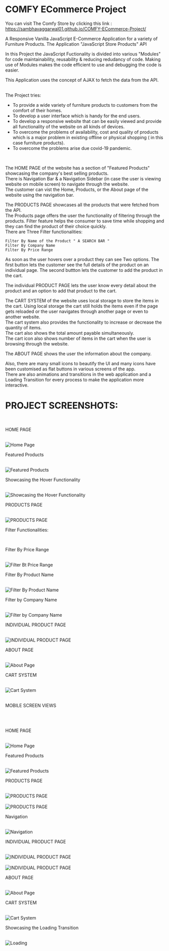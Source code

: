 # COMFY ECommerce Project

You can visit The Comfy Store by clicking this link : https://sambhavaggarwal01.github.io/COMFY-ECommerce-Project/

A Responsive Vanilla JavaScript E-Commerce Application for a variety of Furniture Products. The Application "JavaScript Store Products" API

In this Project the JavaScript Fuctionality is divided into various "Modules" for code maintainability, reusability & reducing redudancy of code. Making use of Modules makes the code efficient to use and debugging the code is easier.
<br>

This Application uses the concept of AJAX to fetch the data from the API. <br>
<br>

The Project tries: <br>
<ul>
<li> To provide a wide variety of furniture products to customers from the comfort of their homes. </li> 
<li> To develop a user interface which is handy for the end users. </li>
<li> To develop a responsive website that can be easily viewed and provide all functionality of the website on all kinds of devices. </li>
<li> To overcome the problems of availability, cost and quality of products which is a major problem in existing offline or physical shopping ( in this case furniture products). </li> 
<li> To overcome the problems arise due covid-19 pandemic. </li>
</ul>    

<br>


The HOME PAGE of the website has a section of "Featured Products" showcasing the company's best selling products. <br>
There is Navigation Bar & a Navigation Sidebar (in case the user is viewing website on mobile screen) to navigate through the website. <br>
The customer can vist the Home, Products, or the About page of the website using the navigation bar.

The PRODUCTS PAGE showcases all the products that were fetched from the API. <br>
The Products page offers the user the functionality of filtering through the products. Filter feature helps the consumer to save time while shopping and they can find the product of their choice quickly. <br>
There are Three Filter functionalities: <br>

    Filter By Name of the Product " A SEARCH BAR " 
    Filter By Company Name
    Filter By Price Range
    
As soon as the user hovers over a product they can see Two options. The first button lets the customer see the full details of the product on an individual page. The second buttton lets the customer to add the product in the cart.

The individual PRODUCT PAGE lets the user know every detail about the product and an option to add that product to the cart.

The CART SYSTEM of the website uses local storage to store the items in the cart. Using local storage the cart still holds the items even if the page gets reloaded or the user navigates through another page or even to another website. <br>
The cart system also provides the functionality to increase or decrease the quantity of items. <br>
The cart also shows the total amount payable simultaneously. <br>
The cart icon also shows number of items in the cart when the user is browsing through the website.

The ABOUT PAGE shows the user the information about the company.

Also, there are many small icons to beautify the UI and many icons have been customised as flat buttons in various screens of the app. <br>
There are also animations and transitions in the web application and a Loading Transition for every process to make the application more interactive.



# PROJECT SCREENSHOTS:

<br>

HOME PAGE

<br>

<img src = "https://github.com/SambhavAggarwal01/COMFY-ECommerce-Project/blob/main/Project%20Screenshots/Screenshot%202021-10-22%2017.17.21.png" alt = "Home Page" /> 

<br>

Featured Products

<br>

<img src = "https://github.com/SambhavAggarwal01/COMFY-ECommerce-Project/blob/main/Project%20Screenshots/Screenshot%202021-10-22%2017.17.27.png" alt = "Featured Products" />
<br>

Showcasing the Hover Functionality

<br>

<img src = "https://github.com/SambhavAggarwal01/COMFY-ECommerce-Project/blob/main/Project%20Screenshots/Screenshot%202021-10-22%2017.17.35.png" alt = " Showcasing the Hover Functionality" />
<br>

PRODUCTS PAGE

<br>
    
<img src = "https://github.com/SambhavAggarwal01/COMFY-ECommerce-Project/blob/main/Project%20Screenshots/Screenshot%202021-10-22%2017.17.56.png" alt = "PRODUCTS PAGE" />
<br>

Filter Functionalities:

<br>

Filter By Price Range 

<br>

<img src = "https://github.com/SambhavAggarwal01/COMFY-ECommerce-Project/blob/main/Project%20Screenshots/Screenshot%202021-10-22%2017.18.04.png" alt = "Filter Bt Price Range " />
<br>

Filter By Product Name

<br>

<img src = "https://github.com/SambhavAggarwal01/COMFY-ECommerce-Project/blob/main/Project%20Screenshots/Screenshot%202021-10-22%2017.18.29.png" alt = "Filter By Product Name" />

<br>

Filter by Company Name

<br>

<img src = "https://github.com/SambhavAggarwal01/COMFY-ECommerce-Project/blob/main/Project%20Screenshots/Screenshot%202021-10-29%2003.51.56.png" alt = "Filter by Company Name" />

<br>

INDIVIDUAL PRODUCT PAGE

<br>

<img src = "https://github.com/SambhavAggarwal01/COMFY-ECommerce-Project/blob/main/Project%20Screenshots/Screenshot%202021-10-29%2002.28.27.png" alt = "INDIVIDUAL PRODUCT PAGE" />

<br>

ABOUT PAGE

<br>

<img src = "https://github.com/SambhavAggarwal01/COMFY-ECommerce-Project/blob/main/Project%20Screenshots/Screenshot%202021-10-22%2017.19.21.png" alt = "About Page" />

<br>

CART SYSTEM

<br>

<img src = "https://github.com/SambhavAggarwal01/COMFY-ECommerce-Project/blob/main/Project%20Screenshots/Screenshot%202021-10-22%2017.18.51.png" alt = "Cart System" />

<br>

<br>

MOBILE SCREEN VIEWS

<br>

<br>

HOME PAGE

<br>

<img src = "https://github.com/SambhavAggarwal01/COMFY-ECommerce-Project/blob/main/Project%20Screenshots/Screenshot%202021-10-22%2017.57.25.png" alt = "Home Page" /> 

<br>

Featured Products

<br>

<img src = "https://github.com/SambhavAggarwal01/COMFY-ECommerce-Project/blob/main/Project%20Screenshots/Screenshot%202021-10-22%2017.57.32.png" alt = "Featured Products" />
<br>



PRODUCTS PAGE

<br>
    
<img src = "https://github.com/SambhavAggarwal01/COMFY-ECommerce-Project/blob/main/Project%20Screenshots/Screenshot%202021-10-22%2017.57.46.png" alt = "PRODUCTS PAGE" />
<br>

<br>
    
<img src = "https://github.com/SambhavAggarwal01/COMFY-ECommerce-Project/blob/main/Project%20Screenshots/Screenshot%202021-10-22%2017.57.52.png" alt = "PRODUCTS PAGE" />
<br>

Navigation

<br>

<img src = "https://github.com/SambhavAggarwal01/COMFY-ECommerce-Project/blob/main/Project%20Screenshots/Screenshot%202021-10-22%2017.57.37.png" alt = "Navigation" />

<br>

INDIVIDUAL PRODUCT PAGE

<br>

<img src = "https://github.com/SambhavAggarwal01/COMFY-ECommerce-Project/blob/main/Project%20Screenshots/Screenshot%202021-10-22%2017.58.19.png" alt = "INDIVIDUAL PRODUCT PAGE" />

<br>
<br>

<img src = "https://github.com/SambhavAggarwal01/COMFY-ECommerce-Project/blob/main/Project%20Screenshots/Screenshot%202021-10-22%2017.58.22.png" alt = "INDIVIDUAL PRODUCT PAGE" />

<br>

ABOUT PAGE

<br>

<img src = "https://github.com/SambhavAggarwal01/COMFY-ECommerce-Project/blob/main/Project%20Screenshots/Screenshot%202021-10-22%2017.58.37.png" alt = "About Page" />

<br>

CART SYSTEM

<br>

<img src = "https://github.com/SambhavAggarwal01/COMFY-ECommerce-Project/blob/main/Project%20Screenshots/Screenshot%202021-10-22%2017.58.27.png" alt = "Cart System" />

<br>

Showcasing the Loading Transition

<br>

<img src = "https://github.com/SambhavAggarwal01/COMFY-ECommerce-Project/blob/main/Project%20Screenshots/Screenshot%202021-10-29%2002.28.34.png" alt = "Loading" />
<br>
